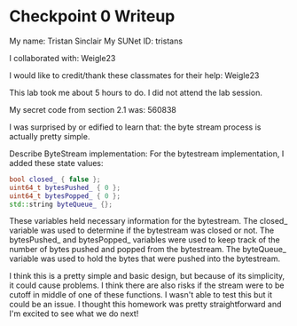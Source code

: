 Checkpoint 0 Writeup
====================

My name: Tristan Sinclair
My SUNet ID: tristans

I collaborated with: Weigle23

I would like to credit/thank these classmates for their help: Weigle23

This lab took me about 5 hours to do. I did not attend the lab session.

My secret code from section 2.1 was: 560838

I was surprised by or edified to learn that: the byte stream process is actually pretty simple.

Describe ByteStream implementation:
For the bytestream implementation, I added these state values:

```cpp
bool closed_ { false };
uint64_t bytesPushed_ { 0 };
uint64_t bytesPopped_ { 0 };
std::string byteQueue_ {};
```
These variables held necessary information for the bytestream. The closed_ variable was used to determine if the bytestream was closed or not. The bytesPushed_ and bytesPopped_ variables were used to keep track of the number of bytes pushed and popped from the bytestream. The byteQueue_ variable was used to hold the bytes that were pushed into the bytestream.

I think this is a pretty simple and basic design, but because of its simplicity, it could cause problems. I think there are also risks if the stream were to be cutoff in middle of one of these functions. I wasn't able to test this but it could be an issue. I thought this homework was pretty straightforward and I'm excited to see what we do next!